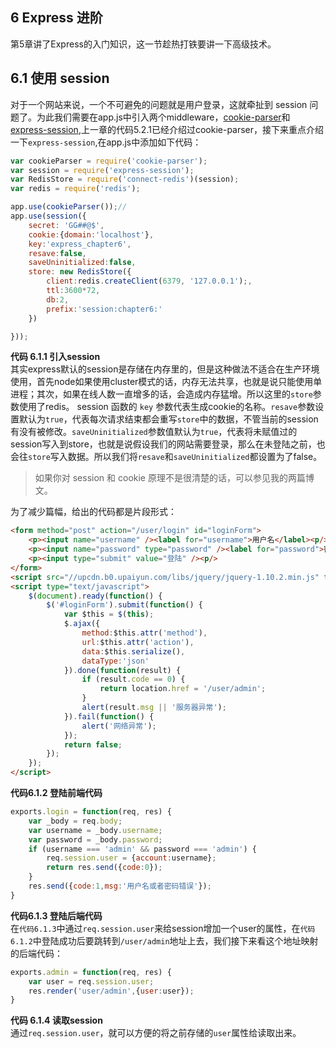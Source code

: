 ## 6 Express 进阶
第5章讲了Express的入门知识，这一节趁热打铁要讲一下高级技术。
## 6.1 使用 session
对于一个网站来说，一个不可避免的问题就是用户登录，这就牵扯到 session 问题了。为此我们需要在app.js中引入两个middleware，[cookie-parser](https://www.npmjs.com/package/cookie-parser)和[express-session](https://www.npmjs.com/package/express-session),上一章的代码5.2.1已经介绍过cookie-parser，接下来重点介绍一下`express-session`,在app.js中添加如下代码：
  
```js
var cookieParser = require('cookie-parser');
var session = require('express-session');
var RedisStore = require('connect-redis')(session);
var redis = require('redis');

app.use(cookieParser());//
app.use(session({
    secret: 'GG##@$',
    cookie:{domain:'localhost'},
    key:'express_chapter6',
    resave:false,
    saveUninitialized:false,
    store: new RedisStore({
        client:redis.createClient(6379, '127.0.0.1');,
        ttl:3600*72,
        db:2,
        prefix:'session:chapter6:'
    })

}));

```
**代码 6.1.1 引入session**  
其实express默认的session是存储在内存里的，但是这种做法不适合在生产环境使用，首先node如果使用cluster模式的话，内存无法共享，也就是说只能使用单进程；其次，如果在线人数一直增多的话，会造成内存猛增。所以这里的`store`参数使用了redis。
session 函数的 `key` 参数代表生成cookie的名称。`resave`参数设置默认为`true`，代表每次请求结束都会重写`store`中的数据，不管当前的session有没有被修改。`saveUninitialized`参数值默认为`true`，代表将未赋值过的session写入到store，也就是说假设我们的网站需要登录，那么在未登陆之前，也会往`store`写入数据。所以我们将`resave`和`saveUninitialized`都设置为了false。
> 如果你对 session 和 cookie 原理不是很清楚的话，可以参见我的两篇博文。  

为了减少篇幅，给出的代码都是片段形式：
```html
<form method="post" action="/user/login" id="loginForm">
    <p><input name="username" /><label for="username">用户名</label><p/>
    <p><input name="password" type="password" /><label for="password">密码</label><p/>
    <p><input type="submit" value="登陆" /><p/>
</form>
<script src="//upcdn.b0.upaiyun.com/libs/jquery/jquery-1.10.2.min.js" type="text/javascript"></script>
<script type="text/javascript">
    $(document).ready(function() {
        $('#loginForm').submit(function() {
            var $this = $(this);
            $.ajax({
                method:$this.attr('method'),
                url:$this.attr('action'),
                data:$this.serialize(),
                dataType:'json'
            }).done(function(result) {
                if (result.code == 0) {
                    return location.href = '/user/admin';
                }
                alert(result.msg || '服务器异常');
            }).fail(function() {
                alert('网络异常');
            });
            return false;
        });
    });
</script>
```
**代码6.1.2 登陆前端代码**  
```js
exports.login = function(req, res) {
    var _body = req.body;
    var username = _body.username;
    var password = _body.password;
    if (username === 'admin' && password === 'admin') {
        req.session.user = {account:username};
        return res.send({code:0});
    }
    res.send({code:1,msg:'用户名或者密码错误'});
}
```
**代码6.1.3 登陆后端代码**  
在`代码6.1.3`中通过`req.session.user`来给session增加一个user的属性，在`代码6.1.2`中登陆成功后要跳转到`/user/admin`地址上去，我们接下来看这个地址映射的后端代码：
```js
exports.admin = function(req, res) {
    var user = req.session.user;
    res.render('user/admin',{user:user});
}
```
**代码 6.1.4 读取session**  
通过`req.session.user`，就可以方便的将之前存储的`user`属性给读取出来。